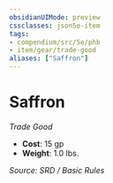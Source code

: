 ```yaml
---
obsidianUIMode: preview
cssclasses: json5e-item
tags:
- compendium/src/5e/phb
- item/gear/trade-good
aliases: ["Saffron"]
---
```

# Saffron
*Trade Good*  

- **Cost**: 15 gp
- **Weight**: 1.0 lbs.

*Source: SRD / Basic Rules*